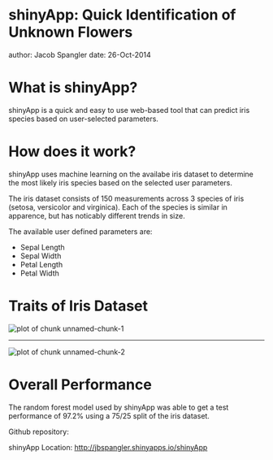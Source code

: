 shinyApp: Quick Identification of Unknown Flowers
========================================================
author: Jacob Spangler
date: 26-Oct-2014

What is shinyApp?
========================================================

shinyApp is a quick and easy to use web-based tool that can predict iris species based on user-selected parameters.

How does it work?
========================================================

shinyApp uses machine learning on the availabe iris dataset to determine the most likely iris species based on the selected user parameters.

The iris dataset consists of 150 measurements across 3 species of iris (setosa, versicolor and virginica). Each of the species is similar in apparence, but has noticably different trends in size.

The available user defined parameters are:
* Sepal Length
* Sepal Width
* Petal Length
* Petal Width

Traits of Iris Dataset
========================================================

![plot of chunk unnamed-chunk-1](shinyApp_Pitch-figure/unnamed-chunk-1-1.png) 

***

![plot of chunk unnamed-chunk-2](shinyApp_Pitch-figure/unnamed-chunk-2-1.png) 

Overall Performance
========================================================

The random forest model used by shinyApp was able to get a test performance of 97.2% using a 75/25 split of the iris dataset. 

Github repository:

shinyApp Location: http://jbspangler.shinyapps.io/shinyApp

